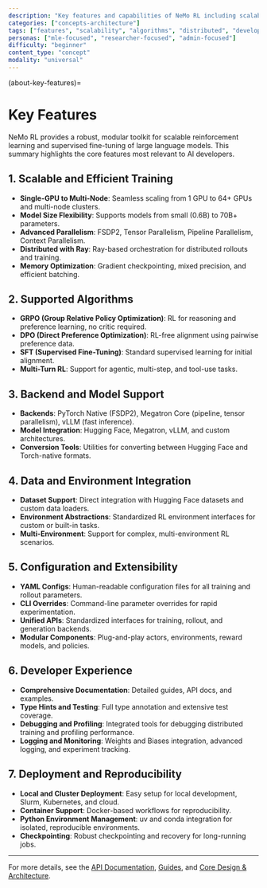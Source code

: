 ```yaml
---
description: "Key features and capabilities of NeMo RL including scalable training, supported algorithms, and developer experience"
categories: ["concepts-architecture"]
tags: ["features", "scalability", "algorithms", "distributed", "developer-experience", "reinforcement-learning"]
personas: ["mle-focused", "researcher-focused", "admin-focused"]
difficulty: "beginner"
content_type: "concept"
modality: "universal"
---
```


(about-key-features)=
# Key Features

NeMo RL provides a robust, modular toolkit for scalable reinforcement learning and supervised fine-tuning of large language models. This summary highlights the core features most relevant to AI developers.

## 1. Scalable and Efficient Training
- **Single-GPU to Multi-Node**: Seamless scaling from 1 GPU to 64+ GPUs and multi-node clusters.
- **Model Size Flexibility**: Supports models from small (0.6B) to 70B+ parameters.
- **Advanced Parallelism**: FSDP2, Tensor Parallelism, Pipeline Parallelism, Context Parallelism.
- **Distributed with Ray**: Ray-based orchestration for distributed rollouts and training.
- **Memory Optimization**: Gradient checkpointing, mixed precision, and efficient batching.

## 2. Supported Algorithms
- **GRPO (Group Relative Policy Optimization)**: RL for reasoning and preference learning, no critic required.
- **DPO (Direct Preference Optimization)**: RL-free alignment using pairwise preference data.
- **SFT (Supervised Fine-Tuning)**: Standard supervised learning for initial alignment.
- **Multi-Turn RL**: Support for agentic, multi-step, and tool-use tasks.

## 3. Backend and Model Support
- **Backends**: PyTorch Native (FSDP2), Megatron Core (pipeline, tensor parallelism), vLLM (fast inference).
- **Model Integration**: Hugging Face, Megatron, vLLM, and custom architectures.
- **Conversion Tools**: Utilities for converting between Hugging Face and Torch-native formats.

## 4. Data and Environment Integration
- **Dataset Support**: Direct integration with Hugging Face datasets and custom data loaders.
- **Environment Abstractions**: Standardized RL environment interfaces for custom or built-in tasks.
- **Multi-Environment**: Support for complex, multi-environment RL scenarios.

## 5. Configuration and Extensibility
- **YAML Configs**: Human-readable configuration files for all training and rollout parameters.
- **CLI Overrides**: Command-line parameter overrides for rapid experimentation.
- **Unified APIs**: Standardized interfaces for training, rollout, and generation backends.
- **Modular Components**: Plug-and-play actors, environments, reward models, and policies.

## 6. Developer Experience
- **Comprehensive Documentation**: Detailed guides, API docs, and examples.
- **Type Hints and Testing**: Full type annotation and extensive test coverage.
- **Debugging and Profiling**: Integrated tools for debugging distributed training and profiling performance.
- **Logging and Monitoring**: Weights and Biases integration, advanced logging, and experiment tracking.

## 7. Deployment and Reproducibility
- **Local and Cluster Deployment**: Easy setup for local development, Slurm, Kubernetes, and cloud.
- **Container Support**: Docker-based workflows for reproducibility.
- **Python Environment Management**: uv and conda integration for isolated, reproducible environments.
- **Checkpointing**: Robust checkpointing and recovery for long-running jobs.

---

For more details, see the [API Documentation](../api-docs/index), [Guides](../guides/index), and [Core Design & Architecture](../core-design/index).

